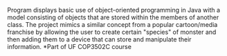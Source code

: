 Program displays basic use of object-oriented programming in Java with a model consisting of objects that are stored within the members of another class. The project 
mimics a similar concept from a popular cartoon/media franchise by allowing the user to create certain "species" of monster and then adding them to a device that can
store and manipulate their information.
*Part of UF COP3502C course
